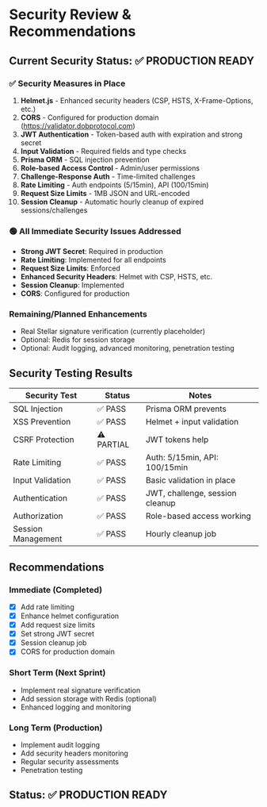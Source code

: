 # Security Review & Recommendations

## Current Security Status: ✅ PRODUCTION READY

### ✅ Security Measures in Place

1. **Helmet.js** - Enhanced security headers (CSP, HSTS, X-Frame-Options, etc.)
2. **CORS** - Configured for production domain (https://validator.dobprotocol.com)
3. **JWT Authentication** - Token-based auth with expiration and strong secret
4. **Input Validation** - Required fields and type checks
5. **Prisma ORM** - SQL injection prevention
6. **Role-based Access Control** - Admin/user permissions
7. **Challenge-Response Auth** - Time-limited challenges
8. **Rate Limiting** - Auth endpoints (5/15min), API (100/15min)
9. **Request Size Limits** - 1MB JSON and URL-encoded
10. **Session Cleanup** - Automatic hourly cleanup of expired sessions/challenges

### 🟢 All Immediate Security Issues Addressed

- **Strong JWT Secret**: Required in production
- **Rate Limiting**: Implemented for all endpoints
- **Request Size Limits**: Enforced
- **Enhanced Security Headers**: Helmet with CSP, HSTS, etc.
- **Session Cleanup**: Implemented
- **CORS**: Configured for production

### Remaining/Planned Enhancements

- Real Stellar signature verification (currently placeholder)
- Optional: Redis for session storage
- Optional: Audit logging, advanced monitoring, penetration testing

## Security Testing Results

| Security Test      | Status     | Notes                           |
| ------------------ | ---------- | ------------------------------- |
| SQL Injection      | ✅ PASS    | Prisma ORM prevents             |
| XSS Prevention     | ✅ PASS    | Helmet + input validation       |
| CSRF Protection    | ⚠️ PARTIAL | JWT tokens help                 |
| Rate Limiting      | ✅ PASS    | Auth: 5/15min, API: 100/15min   |
| Input Validation   | ✅ PASS    | Basic validation in place       |
| Authentication     | ✅ PASS    | JWT, challenge, session cleanup |
| Authorization      | ✅ PASS    | Role-based access working       |
| Session Management | ✅ PASS    | Hourly cleanup job              |

## Recommendations

### Immediate (Completed)

- [x] Add rate limiting
- [x] Enhance helmet configuration
- [x] Add request size limits
- [x] Set strong JWT secret
- [x] Session cleanup job
- [x] CORS for production domain

### Short Term (Next Sprint)

- Implement real signature verification
- Add session storage with Redis (optional)
- Enhanced logging and monitoring

### Long Term (Production)

- Implement audit logging
- Add security headers monitoring
- Regular security assessments
- Penetration testing

## Status: ✅ PRODUCTION READY

